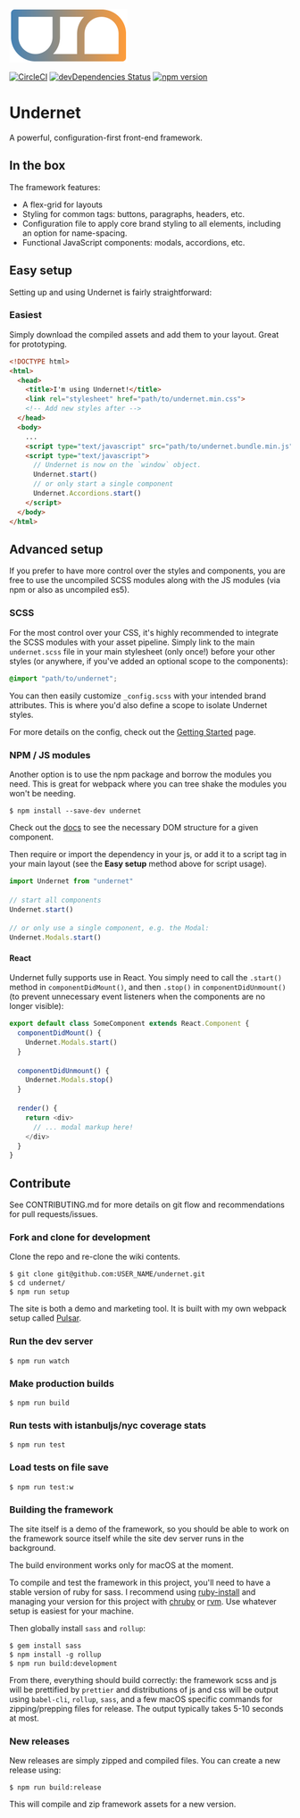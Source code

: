 ![Undernet](src/assets/images/un-logo.png?raw=true)

[![CircleCI](https://circleci.com/gh/geotrev/undernet/tree/master.svg?style=svg)](https://circleci.com/gh/geotrev/undernet/tree/master) [![devDependencies Status](https://david-dm.org/geotrev/undernet/dev-status.svg)](https://david-dm.org/geotrev/undernet?type=dev) [![npm version](https://badge.fury.io/js/undernet.svg)](https://badge.fury.io/js/undernet)

# Undernet

A powerful, configuration-first front-end framework.

## In the box

The framework features:

- A flex-grid for layouts
- Styling for common tags: buttons, paragraphs, headers, etc.
- Configuration file to apply core brand styling to all elements, including an option for name-spacing.
- Functional JavaScript components: modals, accordions, etc.

## Easy setup

Setting up and using Undernet is fairly straightforward:

### Easiest

Simply download the compiled assets and add them to your layout. Great for prototyping.

```html
<!DOCTYPE html>
<html>
  <head>
    <title>I'm using Undernet!</title>
    <link rel="stylesheet" href="path/to/undernet.min.css">
    <!-- Add new styles after -->
  </head>
  <body>
    ...
    <script type="text/javascript" src="path/to/undernet.bundle.min.js" async></script>
    <script type="text/javascript">
      // Undernet is now on the `window` object.
      Undernet.start()
      // or only start a single component
      Undernet.Accordions.start()
    </script>
  </body>
</html>
```

## Advanced setup

If you prefer to have more control over the styles and components, you are free to use the uncompiled SCSS modules along with the JS modules (via npm or also as uncompiled es5).

### SCSS

For the most control over your CSS, it's highly recommended to integrate the SCSS modules with your asset pipeline. Simply link to the main `undernet.scss` file in your main stylesheet (only once!) before your other styles (or anywhere, if you've added an optional scope to the components):

```css
@import "path/to/undernet";
```

You can then easily customize `_config.scss` with your intended brand attributes. This is where you'd also define a scope to isolate Undernet styles.

For more details on the config, check out the [Getting Started](https://undernet.io/docs/getting-started) page.

### NPM / JS modules

Another option is to use the npm package and borrow the modules you need. This is great for webpack where you can tree shake the modules you won't be needing.

```shell
$ npm install --save-dev undernet
```

Check out the [docs](https://undernet.io/docs/overview) to see the necessary DOM structure for a given component.

Then require or import the dependency in your js, or add it to a script tag in your main layout (see the **Easy setup** method above for script usage).

```js
import Undernet from "undernet"

// start all components
Undernet.start()

// or only use a single component, e.g. the Modal:
Undernet.Modals.start()
```

#### React

Undernet fully supports use in React. You simply need to call the `.start()` method in `componentDidMount()`, and then `.stop()` in `componentDidUnmount()` (to prevent unnecessary event listeners when the components are no longer visible):

```js
export default class SomeComponent extends React.Component {
  componentDidMount() {
    Undernet.Modals.start()
  }

  componentDidUnmount() {
    Undernet.Modals.stop()
  }

  render() {
    return <div>
      // ... modal markup here!
    </div>
  }
}
```

## Contribute

See CONTRIBUTING.md for more details on git flow and recommendations for pull requests/issues.

### Fork and clone for development

Clone the repo and re-clone the wiki contents.

```shell
$ git clone git@github.com:USER_NAME/undernet.git
$ cd undernet/
$ npm run setup
```

The site is both a demo and marketing tool. It is built with my own webpack setup called [Pulsar](https://github.com/geotrev/pulsar).

### Run the dev server

```shell
$ npm run watch
```

### Make production builds

```shell
$ npm run build
```

### Run tests with istanbuljs/nyc coverage stats

```shell
$ npm run test
```

### Load tests on file save

```shell
$ npm run test:w
```

### Building the framework

The site itself is a demo of the framework, so you should be able to work on the framework source itself while the site dev server runs in the background.

The build environment works only for macOS at the moment.

To compile and test the framework in this project, you'll need to have a stable version of ruby for sass. I recommend using [ruby-install](https://www.ruby-lang.org/en/documentation/installation/#ruby-install) and managing your version for this project with [chruby](https://www.ruby-lang.org/en/documentation/installation/#chruby) or [rvm](https://www.ruby-lang.org/en/documentation/installation/#rvm). Use whatever setup is easiest for your machine.

Then globally install `sass` and `rollup`:

```shell
$ gem install sass
$ npm install -g rollup
$ npm run build:development
```

From there, everything should build correctly: the framework scss and js will be prettified by `prettier` and distributions of js and css will be output using `babel-cli`, `rollup`, `sass`, and a few macOS specific commands for zipping/prepping files for release. The output typically takes 5-10 seconds at most.

### New releases

New releases are simply zipped and compiled files. You can create a new release using:

```shell
$ npm run build:release
```

This will compile and zip framework assets for a new version.
